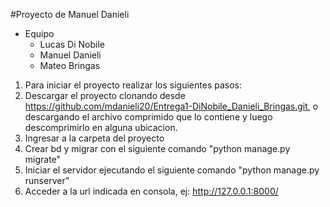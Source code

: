 #Proyecto de Manuel Danieli
  
* Equipo  
  - Lucas Di Nobile
  - Manuel Danieli 
  - Mateo Bringas

1) Para iniciar el proyecto realizar los siguientes pasos:
2) Descargar el proyecto clonando desde https://github.com/mdanieli20/Entrega1-DiNobile_Danieli_Bringas.git, o descargando el archivo comprimido que lo contiene y luego descomprimirlo en alguna ubicacion.
3) Ingresar a la carpeta del proyecto
4) Crear bd y migrar con el siguiente comando "python manage.py migrate"
5) Iniciar el servidor ejecutando el siguiente comando "python manage.py runserver"
6) Acceder a la url indicada en consola, ej: http://127.0.0.1:8000/